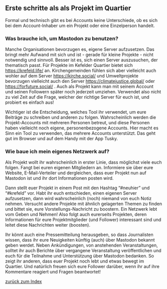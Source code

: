 Erste schritte als als Projekt im Quartier
------------------------------------------

Formal und technisch gibt es bei Accounts keine Unterschiede, ob es sich bei dem Account-Inhaber um ein Projekt oder eine Einzelperson handelt.

### Was brauche ich, um Mastodon zu benutzen?

Manche Organisationen bevorzugen es, eigene Server aufzusetzen. Das bringt mehr Aufwand mit sich und ist - gerade für kleine Projekte - nicht notwendig und sinnvoll. Besser ist es, sich einen Server auszusuchen, der thematisch passt. Für Projekte im Kefelder Quartier bietet sich https://krefeld.life/ an. Kirchengemeinden fühlen sich aber vielleicht auch wohler auf dem Server https://kirche.social/ und Umweltprojekte bevorzugen vielleicht auch den Server https://climatejustice.global/ oder https://forfuture.social/ . Auch als Projekt kann man mit seinem Account und seinen Followern später noch jederzeit umziehen. Verwendet also nicht zu viel Zeit auf die Frage, welcher der richtige Server für euch ist, und probiert es einfach aus!

Wichtiger ist die Entscheidung, welches Tool ihr verwendet, um eure Beiträge zu schreiben und anderen zu folgen. Wahrscheinlich werden die Projekt-Accounts mit mehreren Personen betreut, und diese Personen haben vielleicht noch eigene, personenbezogene  Accounts. Hier macht es Sinn ein Tool zu verwenden, das mehrere Accounts unterstützt. Das geht gut im Browser und auf dem Handy mit der App Tusky.


### Wie baue ich mein eigenes Netzwerk auf?

Als Projekt wollt ihr wahrscheinlich in erster Linie, dass möglichst viele euch folgen. Fangt bei euren eigenen Mitgliedern an. Informiere sie über eure Website, E-Mail-Verteiler und dergleichen, dass euer Projekt nun auf Mastodon ist und ihr dort Informationen posten wird.

Dann stellt euer Projekt in einem Post mit den Hashtag “#neuhier” und “#krefeld” vor. Habt ihr euch entschieden, einen eigenen Server aufzusetzen, dann wird wahrscheinlich (noch) niemand von euch Notiz nehmen. Versucht andere Projekte mit ähnlich gelagerten Themen zu finden und bittet sie, eure Vorstellungs-Nachricht zu boostern. Ein Netzwerk lebt vom Geben und Nehmen! Also folgt auch eurerseits Projekten, deren Informationen für eure Projektmitglieder (und Follower) interessant sind und leitet diese Nachrichten weiter (boosten).

Ihr könnt auch eine Pressemitteilung herausgeben, so dass Journalisten wissen, dass ihr eure Neuigkeiten künftig (auch) über Mastodon bekannt geben werdet. Neben Ankündigungen, von anstehenden Veranstaltungen, solltet ihr auch Berichte über vergangene Veranstaltung veröffentlichen und euch für die Teilnahme und Unterstützung über Mastodon bedanken.  So zeigt ihr anderen, dass euer Projekt noch lebt und etwas bewegt im Quartier. Und natürlich freuen sich eure Follower darüber, wenn ihr auf ihre Kommentare reagiert und Fragen beantwortet!


[zurück zum Index](00-00-index.md)